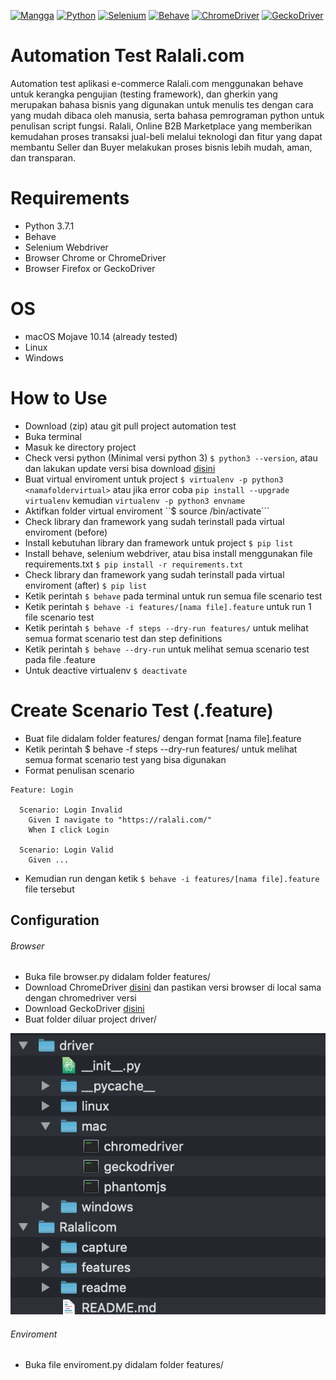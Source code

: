 [![Mangga](https://github.com/damarmustikoaji/mangga/actions/workflows/main.yml/badge.svg?branch=master)](https://github.com/damarmustikoaji/mangga/actions/workflows/main.yml)
[![Python](https://img.shields.io/badge/Python-3.7.1-yellow.svg)](https://www.python.org/)
[![Selenium](https://img.shields.io/badge/Selenium%20Webdriver-3.141.0-green.svg)](http://www.seleniumhq.org/)
[![Behave](https://img.shields.io/badge/behave-1.2.6-blue.svg)](https://behave.readthedocs.io/en/latest/)
[![ChromeDriver](https://img.shields.io/badge/ChromeDriver-2.45-red.svg)](http://chromedriver.chromium.org/downloads)
[![GeckoDriver](https://img.shields.io/badge/GeckoDriver-v0.23.0-orange.svg)](https://github.com/mozilla/geckodriver/releases)

# Automation Test Ralali.com
Automation test aplikasi e-commerce Ralali.com menggunakan behave untuk kerangka pengujian (testing framework), dan gherkin yang merupakan bahasa bisnis yang digunakan untuk menulis tes dengan cara yang mudah dibaca oleh manusia, serta bahasa pemrograman python untuk penulisan script fungsi. Ralali, Online B2B Marketplace yang memberikan kemudahan proses transaksi jual-beli melalui teknologi dan fitur yang dapat membantu Seller dan Buyer melakukan proses bisnis lebih mudah, aman, dan transparan.

# Requirements
- Python 3.7.1
- Behave
- Selenium Webdriver
- Browser Chrome or ChromeDriver
- Browser Firefox or GeckoDriver

# OS
- macOS Mojave 10.14 (already tested)
- Linux
- Windows

# How to Use
- Download (zip) atau git pull project automation test
- Buka terminal
- Masuk ke directory project
- Check versi python (Minimal versi python 3) ```$ python3 --version```, atau dan lakukan update versi bisa download [disini](https://www.python.org/downloads/)
- Buat virtual enviroment untuk project ```$ virtualenv -p python3 <namafoldervirtual>``` atau jika error coba ```pip install --upgrade virtualenv``` kemudian ```virtualenv -p python3 envname```
- Aktifkan folder virtual enviroment ``$ source <namafoldervirtual>/bin/activate```
- Check library dan framework yang sudah terinstall pada virtual enviroment (before)
- Install kebutuhan library dan framework untuk project ```$ pip list```
- Install behave, selenium webdriver, atau bisa install menggunakan file requirements.txt ```$ pip install -r requirements.txt```
- Check library dan framework yang sudah terinstall pada virtual enviroment (after) ```$ pip list```
- Ketik perintah ```$ behave``` pada terminal untuk run semua file scenario test
- Ketik perintah ```$ behave -i features/[nama file].feature``` untuk run 1 file scenario test
- Ketik perintah ```$ behave -f steps --dry-run features/``` untuk melihat semua format scenario test dan step definitions
- Ketik perintah ```$ behave --dry-run``` untuk melihat semua scenario test pada file .feature
- Untuk deactive virtualenv ```$ deactivate```

# Create Scenario Test (.feature)
- Buat file didalam folder features/ dengan format [nama file].feature
- Ketik perintah $ behave -f steps --dry-run features/ untuk melihat semua format scenario test yang bisa digunakan
- Format penulisan scenario

```gherkin
Feature: Login

  Scenario: Login Invalid
    Given I navigate to "https://ralali.com/"
    When I click Login

  Scenario: Login Valid
    Given ...
```

- Kemudian run dengan ketik ```$ behave -i features/[nama file].feature``` file tersebut

## Configuration
###### Browser
- Buka file browser.py didalam folder features/
- Download ChromeDriver [disini](https://chromedriver.storage.googleapis.com/index.html) dan pastikan versi browser di local sama dengan chromedriver versi
- Download GeckoDriver [disini](https://github.com/mozilla/geckodriver/releases)
- Buat folder diluar project driver/

![Browser Configuration](readme/readme2.png)

###### Enviroment
- Buka file enviroment.py didalam folder features/
